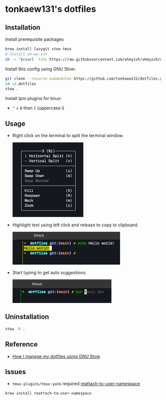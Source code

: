 # tonkaew131's dotfiles

## Installation

Install prerequisite packages

```bash
brew install lazygit stow tmux
# Install oh-my-zsh
sh -c "$(curl -fsSL https://raw.githubusercontent.com/ohmyzsh/ohmyzsh/master/tools/install.sh)"
```

Install this config using GNU Stow:

```bash
git clone --recurse-submodules https://github.com/tonkaew131/dotfiles.git ~/.dotfiles
cd ~/.dotfiles
stow .
```

Install tpm plugins for tmux:

- `^` + `B` then `I` (uppercase i)

## Usage

- Right click on the terminal to split the terminal window.

  ![tmux context menu](assets/tmux-context-menu.png)

- Highlight text using left click and release to copy to clipboard.

  ![Copy to clipboard](assets/copy-to-clipboard.png)

- Start typing to get auto suggestions

  ![Auto suggestions](assets/auto-suggestions.png)

## Uninstallation

```bash
stow -D .
```

## Reference

- [How I manage my dotfiles using GNU Stow](https://tamerlan.dev/how-i-manage-my-dotfiles-using-gnu-stow/)

## Issues

- `tmux-plugins/tmux-yank` required [reattach-to-user-namespace](https://github.com/ChrisJohnsen/tmux-MacOSX-pasteboard)

```bash
brew install reattach-to-user-namespace
```
